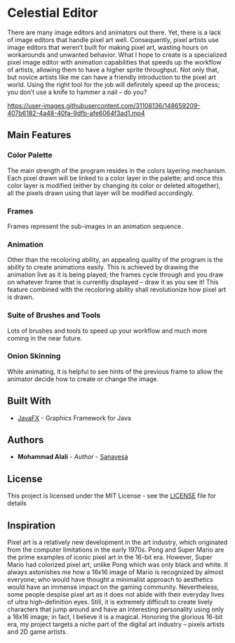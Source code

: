 # Celestial Editor
There are many image editors and animators out there. Yet, there is a lack of image editors that handle pixel art well. Consequently, pixel artists use image editors that weren’t built for making pixel art, wasting hours on workarounds and unwanted behavior. What I hope to create is a specialized pixel image editor with animation capabilities that speeds up the workflow of artists, allowing them to have a higher sprite throughput. Not only that, but novice artists like me can have a friendly introduction to the pixel art world. Using the right tool for the job will definitely speed up the process; you don’t use a knife to hammer a nail – do you?


https://user-images.githubusercontent.com/31108136/148659209-407b6182-4a48-40fa-9dfb-afe6064f3ad1.mp4


## Main Features

### Color Palette
The main strength of the program resides in the colors layering mechanism. Each pixel drawn will be linked to a color layer in the palette; and once this color layer is modified (either by changing its color or deleted altogether), all the pixels drawn using that layer will be modified accordingly.

### Frames
Frames represent the sub-images in an animation sequence.

### Animation
Other than the recoloring ability, an appealing quality of the program is the ability to create animations easily. This is achieved by drawing the animation live as it is being played; the frames cycle through and you draw on whatever frame that is currently displayed – draw it as you see it! This feature combined with the recoloring ability shall revolutionize how pixel art is drawn.

### Suite of Brushes and Tools
Lots of brushes and tools to speed up your workflow and much more coming in the near future.

### Onion Skinning
While animating, it is helpful to see hints of the previous frame to allow the animator decide how to create or change the image.

## Built With
* [JavaFX](http://www.oracle.com/technetwork/java/javase/overview/javafx-overview-2158620.html) - Graphics Framework for Java

## Authors
* **Mohammad Alali** - *Author* - [Sanavesa](https://github.com/Sanavesa)

## License
This project is licensed under the MIT License - see the [LICENSE](LICENSE) file for details

## Inspiration
Pixel art is a relatively new development in the art industry, which originated from the computer limitations in the early 1970s. Pong and Super Mario are the prime examples of iconic pixel art in the 16-bit era. However, Super Mario had colorized pixel art, unlike Pong which was only black and white. It always astonishes me how a 16x16 image of Mario is recognized by almost everyone; who would have thought a minimalist approach to aesthetics would have an immense impact on the gaming community. Nevertheless, some people despise pixel art as it does not abide with their everyday lives of ultra high-definition eyes. Still, it is extremely difficult to create lively characters that jump around and have an interesting personality using only a 16x16 image; in fact, I believe it is a magical. Honoring the glorious 16-bit era, my project targets a niche part of the digital art industry – pixels artists and 2D game artists.

